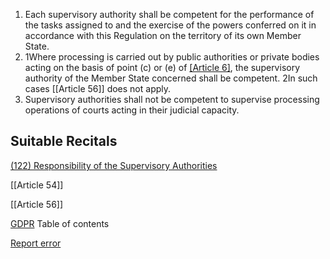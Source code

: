 
1. Each supervisory authority shall be competent for the performance of the tasks assigned to and the exercise of the powers conferred on it in accordance with this Regulation on the territory of its own Member State.
2. 1Where processing is carried out by public authorities or private bodies acting on the basis of point (c) or (e) of [[Article 6]](1), the supervisory authority of the Member State concerned shall be competent. 2In such cases [[Article 56]] does not apply.
3. Supervisory authorities shall not be competent to supervise processing operations of courts acting in their judicial capacity.



## Suitable Recitals



[(122) Responsibility of the Supervisory Authorities](https://gdpr-info.eu/recitals/no-122/)




[[Article 54]]


[[Article 56]]



[GDPR](https://gdpr-info.eu)
Table of contents


[Report error](https://gdpr-info.eu/gf/?TB_iframe=true&height=306 "Your message")

